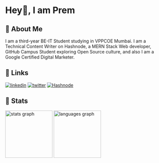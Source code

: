 <h1>Hey👋, I am Prem </h1>


## 🚀 About Me
I am a third-year BE-IT Student studying in VPPCOE Mumbai. I am a Technical Content Writer on Hashnode, a MERN Stack Web developer, GitHub Campus Student exploring Open Source culture, and also I am a Google Certified Digital Marketer.


## 🔗 Links
[![linkedin](https://img.shields.io/badge/linkedin-0A66C2?style=for-the-badge&logo=linkedin&logoColor=white)](https://www.linkedin.com/in/prem-shinde-781524226/)
[![twitter](https://img.shields.io/badge/twitter-1DA1F2?style=for-the-badge&logo=twitter&logoColor=white)](https://twitter.com/Prem_twt)
[![Hashnode](https://img.shields.io/badge/Hashnode-2962FF?style=for-the-badge&logo=hashnode&logoColor=white)](https://hashnode.com/@shindeprem)

## 📌 Stats
<div align="left">
  <img src="https://github-readme-stats.vercel.app/api?username=shindeprem&hide_title=false&hide_title=false&hide_rank=false&show_icons=true&include_all_commits=true&theme=merko" height="150"       alt="stats graph" />
  <img src="https://github-readme-stats.vercel.app/api/top-langs?username=shindeprem&locale=en&hide_title=false&layout=compact&card_width=320&langs_count=5&theme=dracula&hide_border=false&order=2"  height="150"       alt="languages graph" />
</div>
